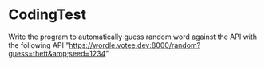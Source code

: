 # CodingTest
Write the program to automatically guess random word against the API with the following API "https://wordle.votee.dev:8000/random?guess=theft&amp;seed=1234"
